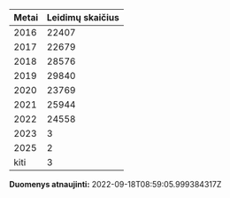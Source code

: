 | Metai | Leidimų skaičius |
|-------| ---------------- |
| 2016 | 22407 |
| 2017 | 22679 |
| 2018 | 28576 |
| 2019 | 29840 |
| 2020 | 23769 |
| 2021 | 25944 |
| 2022 | 24558 |
| 2023 | 3 |
| 2025 | 2 |
| kiti | 3 |

**Duomenys atnaujinti:** 2022-09-18T08:59:05.999384317Z